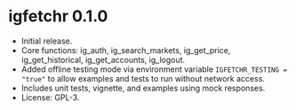 # igfetchr 0.1.0

- Initial release.
- Core functions: ig_auth, ig_search_markets, ig_get_price, ig_get_historical, ig_get_accounts, ig_logout.
- Added offline testing mode via environment variable `IGFETCHR_TESTING = "true"` to allow examples and tests to run without network access.
- Includes unit tests, vignette, and examples using mock responses.
- License: GPL-3.
